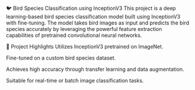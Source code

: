 🐦 Bird Species Classification using InceptionV3
This project is a deep learning-based bird species classification model built using InceptionV3 with fine-tuning. The model takes bird images as input and predicts the bird species accurately by leveraging the powerful feature extraction capabilities of pretrained convolutional neural networks.

📌 Project Highlights
Utilizes InceptionV3 pretrained on ImageNet.

Fine-tuned on a custom bird species dataset.

Achieves high accuracy through transfer learning and data augmentation.

Suitable for real-time or batch image classification tasks.
